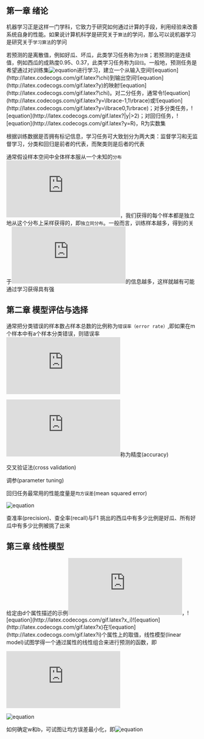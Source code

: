 ## 第一章 绪论

机器学习正是这样一门学科，它致力于研究如何通过计算的手段，利用经验来改善系统自身的性能。如果说计算机科学是研究关于`算法`的学问，那么可以说机器学习是研究关于`学习算法`的学问

若预测的是离散值，例如好瓜、坏瓜，此类学习任务称为`分类`；若预测的是连续值，例如西瓜的成熟度0.95、0.37，此类学习任务称为`回归`。一般地，预测任务是希望通过对训练集![equation](http://latex.codecogs.com/gif.latex?\lbrace(x_1,y_1),(x_2,y_2),...,(x_m,Y_m)\rbrace)进行学习，建立一个从输入空间![equation](http://latex.codecogs.com/gif.latex?\chi)到输出空间![equation](http://latex.codecogs.com/gif.latex?y)的映射![equation](http://latex.codecogs.com/gif.latex?\chi)。对二分任务，通常令![equation](http://latex.codecogs.com/gif.latex?y=\lbrace-1,1\rbrace)或![equation](http://latex.codecogs.com/gif.latex?y=\lbrace0,1\rbrace)；对多分类任务，![equation](http://latex.codecogs.com/gif.latex?|y|>2)；对回归任务，![equation](http://latex.codecogs.com/gif.latex?y=R)，R为实数集

根据训练数据是否拥有标记信息，学习任务可大致划分为两大类：监督学习和无监督学习，分类和回归是前者的代表，而聚类则是后者的代表

通常假设样本空间中全体样本服从一个未知的`分布`![equation](http://latex.codecogs.com/gif.latex?D)，我们获得的每个样本都是独立地从这个分布上采样获得的，即`独立同分布`。一般而言，训练样本越多，得到的关于![equation](http://latex.codecogs.com/gif.latex?D)的信息越多，这样就越有可能通过学习获得具有强

## 第二章 模型评估与选择

通常把分类错误的样本数占样本总数的比例称为`错误率（error rate）`,即如果在m个样本中有a个样本分类错误，则错误率![equation](http://latex.codecogs.com/gif.latex?E=a/m) 

![equation](http://latex.codecogs.com/gif.latex?1-a/m)称为精度(accuracy)

交叉验证法(cross validation)

调参(parameter tuning)

回归任务最常用的性能度量是`均方误差`(mean squared error)

![equation](http://latex.codecogs.com/gif.latex?E(f;D)=\frac{1}{m}\sum_{i=1}^{m}(f(x_i)-y_i)^2) 

查准率(precision)、查全率(recall)与F1
挑出的西瓜中有多少比例是好瓜、所有好瓜中有多少比例被挑了出来

## 第三章 线性模型

给定由d个属性描述的示例![equation](http://latex.codecogs.com/gif.latex?x=(x_1,x_2,...,x_d))，![equation](http://latex.codecogs.com/gif.latex?x_i)![equation](http://latex.codecogs.com/gif.latex?x)在![equation](http://latex.codecogs.com/gif.latex?i)个属性上的取值，线性模型(linear model)试图学得一个通过属性的线性组合来进行预测的函数，即

![equation](http://latex.codecogs.com/gif.latex?f(x)=w_1x_1+w_2x_2+...+w_dx_d+b)

![equation](http://latex.codecogs.com/gif.latex?f(x)=w^Tx+b) 

如何确定w和b，可试图让均方误差最小化，即![equation](http://latex.codecogs.com/gif.latex?(w^*,b^*)=argmin_{w,b}\sum_{i=1}^m(f(x_i)-y_i)^2) 
